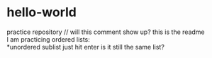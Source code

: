 # hello-world
practice repository  // will this comment show up?
this is the readme  
I am practicing ordered lists:  
  *unordered sublist
  just hit enter is it still the same list?
